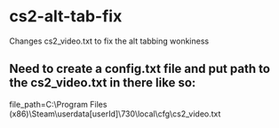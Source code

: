 # cs2-alt-tab-fix
 Changes cs2_video.txt to fix the alt tabbing wonkiness


## Need to create a config.txt file and put path to the cs2_video.txt in there like so:
file_path=C:\Program Files (x86)\Steam\userdata\[userId]\730\local\cfg\cs2_video.txt

